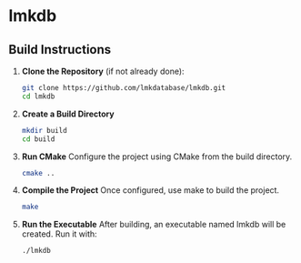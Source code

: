 # lmkdb

## Build Instructions

1. **Clone the Repository** (if not already done):
   ```bash
   git clone https://github.com/lmkdatabase/lmkdb.git
   cd lmkdb
   ```
2. **Create a Build Directory** 
    ```bash
    mkdir build
    cd build
    ```
3. **Run CMake** Configure the project using CMake from the build directory.
    ```bash
    cmake ..
    ```
4. **Compile the Project** Once configured, use make to build the project.
    ```bash
    make
    ```
5. **Run the Executable** After building, an executable named lmkdb will be created. Run it with:
    ```bash
    ./lmkdb
    ```